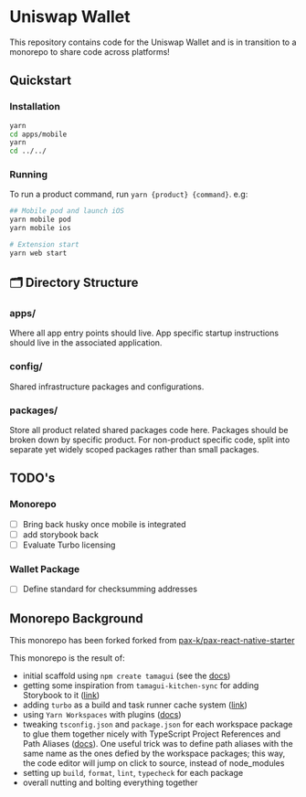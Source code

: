 # Uniswap Wallet

This repository contains code for the Uniswap Wallet and is in transition to a monorepo to share code across platforms!

## Quickstart

### Installation

```bash
yarn
cd apps/mobile
yarn
cd ../../
```

### Running

To run a product command, run `yarn {product} {command}`. e.g:

```bash
## Mobile pod and launch iOS
yarn mobile pod
yarn mobile ios

# Extension start
yarn web start
```

## 🗂 Directory Structure

### apps/

Where all app entry points should live. App specific startup instructions should live in the associated application.

### config/

Shared infrastructure packages and configurations.

### packages/

Store all product related shared packages code here. Packages should be broken down by specific product. For non-product specific code, split into separate yet widely scoped packages rather than small packages.

## TODO's

### Monorepo

- [ ] Bring back husky once mobile is integrated
- [ ] add storybook back
- [ ] Evaluate Turbo licensing

### Wallet Package

- [ ] Define standard for checksumming addresses

## Monorepo Background

This monorepo has been forked forked from [pax-k/pax-react-native-starter](https://github.com/pax-k/pax-react-native-starter/blob/main/README.md>)

This monorepo is the result of:

- initial scaffold using `npm create tamagui` (see the [docs](https://tamagui.dev/))
- getting some inspiration from `tamagui-kitchen-sync` for adding Storybook to it ([link](https://github.com/dohomi/tamagui-kitchen-sink))
- adding `turbo` as a build and task runner cache system ([link](https://turbo.build/repo))
- using `Yarn Workspaces` with plugins ([docs](https://classic.yarnpkg.com/lang/en/docs/workspaces/))
- tweaking `tsconfig.json` and `package.json` for each workspace package to glue them together nicely with TypeScript Project References and Path Aliases ([docs](https://www.typescriptlang.org/docs/handbook/project-references.html)). One useful trick was to define path aliases with the same name as the ones defied by the workspace packages; this way, the code editor will jump on click to source, instead of node_modules
- setting up `build`, `format`, `lint`, `typecheck` for each package
- overall nutting and bolting everything together
